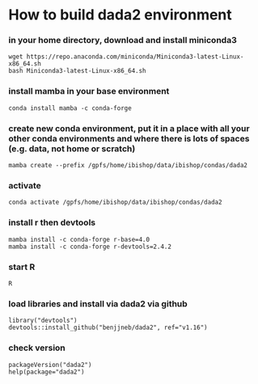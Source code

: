 # How to build dada2 environment

### in your home directory, download and install miniconda3
```
wget https://repo.anaconda.com/miniconda/Miniconda3-latest-Linux-x86_64.sh
bash Miniconda3-latest-Linux-x86_64.sh
```

### install mamba in your base environment
```
conda install mamba -c conda-forge
```

### create new conda environment, put it in a place with all your other conda environments and where there is lots of spaces (e.g. data, not home or scratch)
```
mamba create --prefix /gpfs/home/ibishop/data/ibishop/condas/dada2
```
### activate
```
conda activate /gpfs/home/ibishop/data/ibishop/condas/dada2
```
### install r then devtools
```
mamba install -c conda-forge r-base=4.0
mamba install -c conda-forge r-devtools=2.4.2
```

### start R
```
R
```

### load libraries and install via dada2 via github
```
library("devtools")
devtools::install_github("benjjneb/dada2", ref="v1.16")
```

### check version
```
packageVersion("dada2")
help(package="dada2")
```
